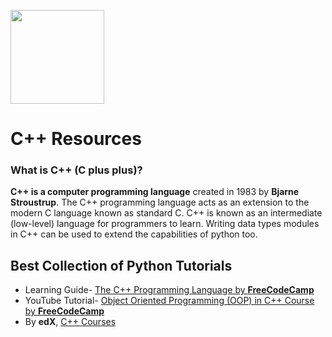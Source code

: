 [<img src="https://github.com/isocpp/logos/blob/master/cpp_logo.png?raw=true" width=150 align="center">](https://www.python.org/)
# C++ Resources
### What is C++ (C plus plus)?

**C++ is a computer programming language** created in 1983 by **Bjarne Stroustrup**. The C++ programming language acts as an extension to the modern C language known as standard C. C++ is known as an intermediate (low-level) language for programmers to learn. Writing data types modules in C++ can be used to extend the capabilities of python too.
## Best Collection of Python Tutorials
  - Learning Guide- [The C++ Programming Language by **FreeCodeCamp**](https://www.freecodecamp.org/news/the-c-plus-plus-programming-language/)
  - YouTube Tutorial- [Object Oriented Programming (OOP) in C++ Course by **FreeCodeCamp**](https://www.youtube.com/watch?v=wN0x9eZLix4)
  - By **edX**, [C++ Courses](https://www.edx.org/learn/c-plus-plus)
<!--  

## Documentations
  - [Python Documentations](https://www.python.org/doc/)

## Data Science with Python
  - [Python Data Science – A Free 12-Hour Course for Beginners. Learn Pandas, NumPy, Matplotlib, and More. by **FreeCodeCamp**](https://www.freecodecamp.org/news/python-data-science-course-matplotlib-pandas-numpy/)

## Web Development with Python
  - [Django (3.0) Crash Course Tutorials | Customer Management App by **Dennis Ivy**](https://youtube.com/playlist?list=PL-51WBLyFTg2vW-_6XBoUpE7vpmoR3ztO)
  - [Flask Course - Python Web Application Development](https://youtu.be/Qr4QMBUPxWo)
  - [CS50 2020 - Lecture 9 - Flask by **Harvard**](https://youtu.be/x_c8pTW8ZUc)

## Game development
  - [Pygame Tutorial for Beginners - Python Game Development Course by **FreeCodeCamp**](https://youtu.be/FfWpgLFMI7w)

## Developer Tools
  - [PythonAnywhere](https://www.pythonanywhere.com/)
  - [PyDev](http://pydev.org/)
  - [PyCharm](http://www.jetbrains.com/pycharm/)
  - [Python in Visual Studio Code](https://code.visualstudio.com/docs/languages/python)
  - [Pytest](http://pytest.org/latest/)
  - [PyLint](http://www.pylint.org/)
  - [Scrapy](http://scrapy.org/)
  - [Robobrowser](http://robobrowser.readthedocs.org/en/latest/)
  - [PyGame](http://pygame.org/news.html)
-->
